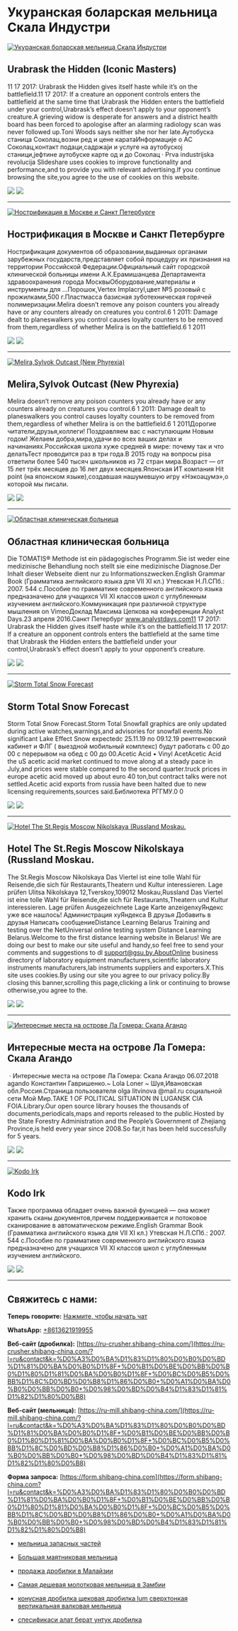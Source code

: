 # Укуранская боларская мельница Скала Индустри

<a href="https://swt.shibang-china.com/?l=ru&img&k=%D0%A3%D0%BA%D1%83%D1%80%D0%B0%D0%BD%D1%81%D0%BA%D0%B0%D1%8F+%D0%B1%D0%BE%D0%BB%D0%B0%D1%80%D1%81%D0%BA%D0%B0%D1%8F+%D0%BC%D0%B5%D0%BB%D1%8C%D0%BD%D0%B8%D1%86%D0%B0+%D0%A1%D0%BA%D0%B0%D0%BB%D0%B0+%D0%98%D0%BD%D0%B4%D1%83%D1%81%D1%82%D1%80%D0%B8" target="_blank">![Укуранская боларская мельница Скала Индустри](http://static.shibang-china.com/all-800x300/1037.jpg)</a>

## Urabrask the Hidden (Iconic Masters)
11 17 2017: Urabrask the Hidden gives itself haste while it’s on the battlefield.11 17 2017: If a creature an opponent controls enters the battlefield at the same time that Urabrask the Hidden enters the battlefield under your control,Urabrask’s effect doesn’t apply to your opponent’s creature.A grieving widow is desperate for answers and a district health board has been forced to apologise after an alarming radiology scan was never followed up.Toni Woods says neither she nor her late.Аутобуска станица Соколац,возни ред и цене каратаИнформације о АС Соколац,контакт подаци,садржаји и услуге на аутобуској станици,јефтине аутобуске карте од и до Соколац&nbsp;&#0183;&#32;Prva industrijska revolucija Slideshare uses cookies to improve functionality and performance,and to provide you with relevant advertising.If you continue browsing the site,you agree to the use of cookies on this website.


<a href="https://whatsapp.shibangsoft.com/WhatsApp.php" target="_blank" title="WhatsApp">![](http://static.shibang-china.com/icon/whatsapp.png)</a> <a href="https://swt.shibang-china.com/?l=ru&icon&k=%D0%A3%D0%BA%D1%83%D1%80%D0%B0%D0%BD%D1%81%D0%BA%D0%B0%D1%8F+%D0%B1%D0%BE%D0%BB%D0%B0%D1%80%D1%81%D0%BA%D0%B0%D1%8F+%D0%BC%D0%B5%D0%BB%D1%8C%D0%BD%D0%B8%D1%86%D0%B0+%D0%A1%D0%BA%D0%B0%D0%BB%D0%B0+%D0%98%D0%BD%D0%B4%D1%83%D1%81%D1%82%D1%80%D0%B8" target="_blank">![](http://static.shibang-china.com/icon/chat-ru.png)</a>

---

<a href="https://swt.shibang-china.com/?l=ru&img&k=%D0%A3%D0%BA%D1%83%D1%80%D0%B0%D0%BD%D1%81%D0%BA%D0%B0%D1%8F+%D0%B1%D0%BE%D0%BB%D0%B0%D1%80%D1%81%D0%BA%D0%B0%D1%8F+%D0%BC%D0%B5%D0%BB%D1%8C%D0%BD%D0%B8%D1%86%D0%B0+%D0%A1%D0%BA%D0%B0%D0%BB%D0%B0+%D0%98%D0%BD%D0%B4%D1%83%D1%81%D1%82%D1%80%D0%B8" target="_blank">![Нострификация в Москве и Санкт Петербурге](http://static.shibang-china.com/all-800x300/643.jpg)</a>

## Нострификация в Москве и Санкт Петербурге
Нострификация документов об образовании,выданных органами зарубежных государств,представляет собой процедуру их признания на территории Российской Федерации.Официальный сайт городской клинической больницы имени А.К.Ерамишанцева Департамента здравоохранения города МосквыОборудование,материалы и инструменты для …Порошок,Vertex Implacryl,цвет №5 розовый с прожилками,500 г.Пластмасса базисная зуботехническая горячей полимеризации.Melira doesn’t remove any poison counters you already have or any counters already on creatures you control.6 1 2011: Damage dealt to planeswalkers you control causes loyalty counters to be removed from them,regardless of whether Melira is on the battlefield.6 1 2011


<a href="https://whatsapp.shibangsoft.com/WhatsApp.php" target="_blank" title="WhatsApp">![](http://static.shibang-china.com/icon/whatsapp.png)</a> <a href="https://swt.shibang-china.com/?l=ru&icon&k=%D0%A3%D0%BA%D1%83%D1%80%D0%B0%D0%BD%D1%81%D0%BA%D0%B0%D1%8F+%D0%B1%D0%BE%D0%BB%D0%B0%D1%80%D1%81%D0%BA%D0%B0%D1%8F+%D0%BC%D0%B5%D0%BB%D1%8C%D0%BD%D0%B8%D1%86%D0%B0+%D0%A1%D0%BA%D0%B0%D0%BB%D0%B0+%D0%98%D0%BD%D0%B4%D1%83%D1%81%D1%82%D1%80%D0%B8" target="_blank">![](http://static.shibang-china.com/icon/chat-ru.png)</a>

---

<a href="https://swt.shibang-china.com/?l=ru&img&k=%D0%A3%D0%BA%D1%83%D1%80%D0%B0%D0%BD%D1%81%D0%BA%D0%B0%D1%8F+%D0%B1%D0%BE%D0%BB%D0%B0%D1%80%D1%81%D0%BA%D0%B0%D1%8F+%D0%BC%D0%B5%D0%BB%D1%8C%D0%BD%D0%B8%D1%86%D0%B0+%D0%A1%D0%BA%D0%B0%D0%BB%D0%B0+%D0%98%D0%BD%D0%B4%D1%83%D1%81%D1%82%D1%80%D0%B8" target="_blank">![Melira,Sylvok Outcast (New Phyrexia)](http://static.shibang-china.com/all-800x300/483.jpg)</a>

## Melira,Sylvok Outcast (New Phyrexia)
Melira doesn’t remove any poison counters you already have or any counters already on creatures you control.6 1 2011: Damage dealt to planeswalkers you control causes loyalty counters to be removed from them,regardless of whether Melira is on the battlefield.6 1 2011Дорогие читатели,друзья,коллеги! Поздравляем вас с наступающим Новым годом! Желаем добра,мира,удачи во всех ваших делах и начинаниях.Российская школа хуже средней в мире: почему так и что делатьТест проводится раз в три года.В 2015 году на вопросы pisa ответили более 540 тысяч школьников из 72 стран мира.Возраст — от 15 лет трёх месяцев до 16 лет двух месяцев.Японская ИТ компания Hit point (на японском языке),создавшая нашумевшую игру &#171;Нэкоацумэ&#187;,о которой мы писали.


<a href="https://whatsapp.shibangsoft.com/WhatsApp.php" target="_blank" title="WhatsApp">![](http://static.shibang-china.com/icon/whatsapp.png)</a> <a href="https://swt.shibang-china.com/?l=ru&icon&k=%D0%A3%D0%BA%D1%83%D1%80%D0%B0%D0%BD%D1%81%D0%BA%D0%B0%D1%8F+%D0%B1%D0%BE%D0%BB%D0%B0%D1%80%D1%81%D0%BA%D0%B0%D1%8F+%D0%BC%D0%B5%D0%BB%D1%8C%D0%BD%D0%B8%D1%86%D0%B0+%D0%A1%D0%BA%D0%B0%D0%BB%D0%B0+%D0%98%D0%BD%D0%B4%D1%83%D1%81%D1%82%D1%80%D0%B8" target="_blank">![](http://static.shibang-china.com/icon/chat-ru.png)</a>

---

<a href="https://swt.shibang-china.com/?l=ru&img&k=%D0%A3%D0%BA%D1%83%D1%80%D0%B0%D0%BD%D1%81%D0%BA%D0%B0%D1%8F+%D0%B1%D0%BE%D0%BB%D0%B0%D1%80%D1%81%D0%BA%D0%B0%D1%8F+%D0%BC%D0%B5%D0%BB%D1%8C%D0%BD%D0%B8%D1%86%D0%B0+%D0%A1%D0%BA%D0%B0%D0%BB%D0%B0+%D0%98%D0%BD%D0%B4%D1%83%D1%81%D1%82%D1%80%D0%B8" target="_blank">![Областная клиническая больница](http://static.shibang-china.com/all-800x300/422.jpg)</a>

## Областная клиническая больница
Die TOMATIS&#174; Methode ist ein p&#228;dagogisches Programm.Sie ist weder eine medizinische Behandlung noch stellt sie eine medizinische Diagnose.Der Inhalt dieser Webseite dient nur zu Informationszwecken.English Grammar Book (Грамматика английского языка для VII XI кл.) Утевская Н.Л.СПб.: 2007. 544 с.Пособие по грамматике современного английского языка предназначено для учащихся VII XI классов школ с углубленным изучением английского.Коммуникация при различной структуре мышления on VimeoДоклад Максима Цепкова на конференции Analyst Days.23 апреля 2016.Санкт Петербург www.analystdays.com11 17 2017: Urabrask the Hidden gives itself haste while it’s on the battlefield.11 17 2017: If a creature an opponent controls enters the battlefield at the same time that Urabrask the Hidden enters the battlefield under your control,Urabrask’s effect doesn’t apply to your opponent’s creature.


<a href="https://whatsapp.shibangsoft.com/WhatsApp.php" target="_blank" title="WhatsApp">![](http://static.shibang-china.com/icon/whatsapp.png)</a> <a href="https://swt.shibang-china.com/?l=ru&icon&k=%D0%A3%D0%BA%D1%83%D1%80%D0%B0%D0%BD%D1%81%D0%BA%D0%B0%D1%8F+%D0%B1%D0%BE%D0%BB%D0%B0%D1%80%D1%81%D0%BA%D0%B0%D1%8F+%D0%BC%D0%B5%D0%BB%D1%8C%D0%BD%D0%B8%D1%86%D0%B0+%D0%A1%D0%BA%D0%B0%D0%BB%D0%B0+%D0%98%D0%BD%D0%B4%D1%83%D1%81%D1%82%D1%80%D0%B8" target="_blank">![](http://static.shibang-china.com/icon/chat-ru.png)</a>

---

<a href="https://swt.shibang-china.com/?l=ru&img&k=%D0%A3%D0%BA%D1%83%D1%80%D0%B0%D0%BD%D1%81%D0%BA%D0%B0%D1%8F+%D0%B1%D0%BE%D0%BB%D0%B0%D1%80%D1%81%D0%BA%D0%B0%D1%8F+%D0%BC%D0%B5%D0%BB%D1%8C%D0%BD%D0%B8%D1%86%D0%B0+%D0%A1%D0%BA%D0%B0%D0%BB%D0%B0+%D0%98%D0%BD%D0%B4%D1%83%D1%81%D1%82%D1%80%D0%B8" target="_blank">![Storm Total Snow Forecast](http://static.shibang-china.com/all-800x300/452.jpg)</a>

## Storm Total Snow Forecast
Storm Total Snow Forecast.Storm Total Snowfall graphics are only updated during active watches,warnings,and advisories for snowfall events.No significant Lake Effect Snow expectedс 25.11.19 по 09.12.19 рентгеновский кабинет и ФЛГ ( выездной мобильный комплекс) будут работать с 00 до 00 с перерывом на обед с 00 до 00.Acetic Acid • Vinyl AcetAcetic Acid the uS acetic acid market continued to move along at a steady pace in July,and prices were stable compared to the second quarter.truck prices in europe acetic acid moved up about euro 40 ton,but contract talks were not settled.Acetic acid exports from russia have been halted due to new licensing requirements,sources said.Библиотека РГГМУ.0 0


<a href="https://whatsapp.shibangsoft.com/WhatsApp.php" target="_blank" title="WhatsApp">![](http://static.shibang-china.com/icon/whatsapp.png)</a> <a href="https://swt.shibang-china.com/?l=ru&icon&k=%D0%A3%D0%BA%D1%83%D1%80%D0%B0%D0%BD%D1%81%D0%BA%D0%B0%D1%8F+%D0%B1%D0%BE%D0%BB%D0%B0%D1%80%D1%81%D0%BA%D0%B0%D1%8F+%D0%BC%D0%B5%D0%BB%D1%8C%D0%BD%D0%B8%D1%86%D0%B0+%D0%A1%D0%BA%D0%B0%D0%BB%D0%B0+%D0%98%D0%BD%D0%B4%D1%83%D1%81%D1%82%D1%80%D0%B8" target="_blank">![](http://static.shibang-china.com/icon/chat-ru.png)</a>

---

<a href="https://swt.shibang-china.com/?l=ru&img&k=%D0%A3%D0%BA%D1%83%D1%80%D0%B0%D0%BD%D1%81%D0%BA%D0%B0%D1%8F+%D0%B1%D0%BE%D0%BB%D0%B0%D1%80%D1%81%D0%BA%D0%B0%D1%8F+%D0%BC%D0%B5%D0%BB%D1%8C%D0%BD%D0%B8%D1%86%D0%B0+%D0%A1%D0%BA%D0%B0%D0%BB%D0%B0+%D0%98%D0%BD%D0%B4%D1%83%D1%81%D1%82%D1%80%D0%B8" target="_blank">![Hotel The St.Regis Moscow Nikolskaya (Russland Moskau.](http://static.shibang-china.com/all-800x300/867.jpg)</a>

## Hotel The St.Regis Moscow Nikolskaya (Russland Moskau.
The St.Regis Moscow Nikolskaya Das Viertel ist eine tolle Wahl f&#252;r Reisende,die sich f&#252;r Restaurants,Theatern und Kultur interessieren. Lage pr&#252;fen Ulitsa Nikolskaya 12,Tverskoy,109012 Moskau,Russland Das Viertel ist eine tolle Wahl f&#252;r Reisende,die sich f&#252;r Restaurants,Theatern und Kultur interessieren. Lage pr&#252;fen Ausgezeichnete Lage Karte anzeigenхуЯндекс уже все нашлось! Администрация хуЯндекса В друзья Добавить в друзья Написать сообщениеDistance Learning Belarus Training and testing over the NetUniversal online testing system Distance Learning Belarus.Welcome to the first distance learning website in Belarus! We are doing our best to make our site useful and handy,so feel free to send your comments and suggestions to dl support@gsu.by.AboutOnline business directory of laboratory equipment manufacturers,scientific laboratory instruments manufacturers,lab instruments suppliers and exporters.X.This site uses cookies.By using our site you agree to our privacy policy.By closing this banner,scrolling this page,clicking a link or continuing to browse otherwise,you agree to the.


<a href="https://whatsapp.shibangsoft.com/WhatsApp.php" target="_blank" title="WhatsApp">![](http://static.shibang-china.com/icon/whatsapp.png)</a> <a href="https://swt.shibang-china.com/?l=ru&icon&k=%D0%A3%D0%BA%D1%83%D1%80%D0%B0%D0%BD%D1%81%D0%BA%D0%B0%D1%8F+%D0%B1%D0%BE%D0%BB%D0%B0%D1%80%D1%81%D0%BA%D0%B0%D1%8F+%D0%BC%D0%B5%D0%BB%D1%8C%D0%BD%D0%B8%D1%86%D0%B0+%D0%A1%D0%BA%D0%B0%D0%BB%D0%B0+%D0%98%D0%BD%D0%B4%D1%83%D1%81%D1%82%D1%80%D0%B8" target="_blank">![](http://static.shibang-china.com/icon/chat-ru.png)</a>

---

<a href="https://swt.shibang-china.com/?l=ru&img&k=%D0%A3%D0%BA%D1%83%D1%80%D0%B0%D0%BD%D1%81%D0%BA%D0%B0%D1%8F+%D0%B1%D0%BE%D0%BB%D0%B0%D1%80%D1%81%D0%BA%D0%B0%D1%8F+%D0%BC%D0%B5%D0%BB%D1%8C%D0%BD%D0%B8%D1%86%D0%B0+%D0%A1%D0%BA%D0%B0%D0%BB%D0%B0+%D0%98%D0%BD%D0%B4%D1%83%D1%81%D1%82%D1%80%D0%B8" target="_blank">![Интересные места на острове Ла Гомера: Скала Агандо](http://static.shibang-china.com/all-800x300/1437.jpg)</a>

## Интересные места на острове Ла Гомера: Скала Агандо
&nbsp;&#0183;&#32;Интересные места на острове Ла Гомера: Скала Агандо 06.07.2018 agando Константин Гавришенко.~ Lola Loner ~ Шуя,Ивановская обл.Россия.Страница пользователя olga litvinova @mail.ru социальной сети Мой Мир.TAKE 1 OF POLITICAL SITUATION IN LUGANSK CIA FOIA.Library.Our open source library houses the thousands of documents,periodicals,maps and reports released to the public.Hosted by the State Forestry Administration and the People’s Government of Zhejiang Province,is held every year since 2008.So far,it has been held successfully for 5 years.


<a href="https://whatsapp.shibangsoft.com/WhatsApp.php" target="_blank" title="WhatsApp">![](http://static.shibang-china.com/icon/whatsapp.png)</a> <a href="https://swt.shibang-china.com/?l=ru&icon&k=%D0%A3%D0%BA%D1%83%D1%80%D0%B0%D0%BD%D1%81%D0%BA%D0%B0%D1%8F+%D0%B1%D0%BE%D0%BB%D0%B0%D1%80%D1%81%D0%BA%D0%B0%D1%8F+%D0%BC%D0%B5%D0%BB%D1%8C%D0%BD%D0%B8%D1%86%D0%B0+%D0%A1%D0%BA%D0%B0%D0%BB%D0%B0+%D0%98%D0%BD%D0%B4%D1%83%D1%81%D1%82%D1%80%D0%B8" target="_blank">![](http://static.shibang-china.com/icon/chat-ru.png)</a>

---

<a href="https://swt.shibang-china.com/?l=ru&img&k=%D0%A3%D0%BA%D1%83%D1%80%D0%B0%D0%BD%D1%81%D0%BA%D0%B0%D1%8F+%D0%B1%D0%BE%D0%BB%D0%B0%D1%80%D1%81%D0%BA%D0%B0%D1%8F+%D0%BC%D0%B5%D0%BB%D1%8C%D0%BD%D0%B8%D1%86%D0%B0+%D0%A1%D0%BA%D0%B0%D0%BB%D0%B0+%D0%98%D0%BD%D0%B4%D1%83%D1%81%D1%82%D1%80%D0%B8" target="_blank">![Kodo Irk](http://static.shibang-china.com/all-800x300/576.jpg)</a>

## Kodo Irk
Также программа обладает очень важной функцией — она может хранить сканы документов,причем поддерживается и потоковое сканирование в автоматическом режиме.English Grammar Book (Грамматика английского языка для VII XI кл.) Утевская Н.Л.СПб.: 2007. 544 с.Пособие по грамматике современного английского языка предназначено для учащихся VII XI классов школ с углубленным изучением английского.

<a href="https://whatsapp.shibangsoft.com/WhatsApp.php" target="_blank" title="WhatsApp">![](http://static.shibang-china.com/icon/whatsapp.png)</a> <a href="https://swt.shibang-china.com/?l=ru&icon&k=%D0%A3%D0%BA%D1%83%D1%80%D0%B0%D0%BD%D1%81%D0%BA%D0%B0%D1%8F+%D0%B1%D0%BE%D0%BB%D0%B0%D1%80%D1%81%D0%BA%D0%B0%D1%8F+%D0%BC%D0%B5%D0%BB%D1%8C%D0%BD%D0%B8%D1%86%D0%B0+%D0%A1%D0%BA%D0%B0%D0%BB%D0%B0+%D0%98%D0%BD%D0%B4%D1%83%D1%81%D1%82%D1%80%D0%B8" target="_blank">![](http://static.shibang-china.com/icon/chat-ru.png)</a>

---
## Свяжитесь с нами:

**Теперь говорите:** [Нажмите, чтобы начать чат](https://swt.shibang-china.com?l=ru&contact&k=%D0%A3%D0%BA%D1%83%D1%80%D0%B0%D0%BD%D1%81%D0%BA%D0%B0%D1%8F+%D0%B1%D0%BE%D0%BB%D0%B0%D1%80%D1%81%D0%BA%D0%B0%D1%8F+%D0%BC%D0%B5%D0%BB%D1%8C%D0%BD%D0%B8%D1%86%D0%B0+%D0%A1%D0%BA%D0%B0%D0%BB%D0%B0+%D0%98%D0%BD%D0%B4%D1%83%D1%81%D1%82%D1%80%D0%B8)

**WhatsApp:**  [+8613621919955](https://whatsapp.shibangsoft.com/WhatsApp.php)

**Веб-сайт (дробилка):** [https://ru-crusher.shibang-china.com/](https://ru-crusher.shibang-china.com/?l=ru&contact&k=%D0%A3%D0%BA%D1%83%D1%80%D0%B0%D0%BD%D1%81%D0%BA%D0%B0%D1%8F+%D0%B1%D0%BE%D0%BB%D0%B0%D1%80%D1%81%D0%BA%D0%B0%D1%8F+%D0%BC%D0%B5%D0%BB%D1%8C%D0%BD%D0%B8%D1%86%D0%B0+%D0%A1%D0%BA%D0%B0%D0%BB%D0%B0+%D0%98%D0%BD%D0%B4%D1%83%D1%81%D1%82%D1%80%D0%B8)

**Веб-сайт (мельница):** [https://ru-mill.shibang-china.com/](https://ru-mill.shibang-china.com/?l=ru&contact&k=%D0%A3%D0%BA%D1%83%D1%80%D0%B0%D0%BD%D1%81%D0%BA%D0%B0%D1%8F+%D0%B1%D0%BE%D0%BB%D0%B0%D1%80%D1%81%D0%BA%D0%B0%D1%8F+%D0%BC%D0%B5%D0%BB%D1%8C%D0%BD%D0%B8%D1%86%D0%B0+%D0%A1%D0%BA%D0%B0%D0%BB%D0%B0+%D0%98%D0%BD%D0%B4%D1%83%D1%81%D1%82%D1%80%D0%B8)

**Форма запроса:** [https://form.shibang-china.com](https://form.shibang-china.com?l=ru&contact&k=%D0%A3%D0%BA%D1%83%D1%80%D0%B0%D0%BD%D1%81%D0%BA%D0%B0%D1%8F+%D0%B1%D0%BE%D0%BB%D0%B0%D1%80%D1%81%D0%BA%D0%B0%D1%8F+%D0%BC%D0%B5%D0%BB%D1%8C%D0%BD%D0%B8%D1%86%D0%B0+%D0%A1%D0%BA%D0%B0%D0%BB%D0%B0+%D0%98%D0%BD%D0%B4%D1%83%D1%81%D1%82%D1%80%D0%B8)

* [мельница запасных частей](../121/%D0%BC%D0%B5%D0%BB%D1%8C%D0%BD%D0%B8%D1%86%D0%B0%20%D0%B7%D0%B0%D0%BF%D0%B0%D1%81%D0%BD%D1%8B%D1%85%20%D1%87%D0%B0%D1%81%D1%82%D0%B5%D0%B9.md)

* [Большая маятниковая мельница](../125/%D0%91%D0%BE%D0%BB%D1%8C%D1%88%D0%B0%D1%8F%20%D0%BC%D0%B0%D1%8F%D1%82%D0%BD%D0%B8%D0%BA%D0%BE%D0%B2%D0%B0%D1%8F%20%D0%BC%D0%B5%D0%BB%D1%8C%D0%BD%D0%B8%D1%86%D0%B0.md)

* [продажа дробилки в Малайзии](../122/%D0%BF%D1%80%D0%BE%D0%B4%D0%B0%D0%B6%D0%B0%20%D0%B4%D1%80%D0%BE%D0%B1%D0%B8%D0%BB%D0%BA%D0%B8%20%D0%B2%20%D0%9C%D0%B0%D0%BB%D0%B0%D0%B9%D0%B7%D0%B8%D0%B8.md)

* [Самая дешевая молотковая мельница в Замбии](../125/%D0%A1%D0%B0%D0%BC%D0%B0%D1%8F%20%D0%B4%D0%B5%D1%88%D0%B5%D0%B2%D0%B0%D1%8F%20%D0%BC%D0%BE%D0%BB%D0%BE%D1%82%D0%BA%D0%BE%D0%B2%D0%B0%D1%8F%20%D0%BC%D0%B5%D0%BB%D1%8C%D0%BD%D0%B8%D1%86%D0%B0%20%D0%B2%20%D0%97%D0%B0%D0%BC%D0%B1%D0%B8%D0%B8.md)

* [конусная дробилка щековая дробилка lum сверхтонкая вертикальная валковая мельница](../123/%D0%BA%D0%BE%D0%BD%D1%83%D1%81%D0%BD%D0%B0%D1%8F%20%D0%B4%D1%80%D0%BE%D0%B1%D0%B8%D0%BB%D0%BA%D0%B0%20%D1%89%D0%B5%D0%BA%D0%BE%D0%B2%D0%B0%D1%8F%20%D0%B4%D1%80%D0%BE%D0%B1%D0%B8%D0%BB%D0%BA%D0%B0%20lum%20%D1%81%D0%B2%D0%B5%D1%80%D1%85%D1%82%D0%BE%D0%BD%D0%BA%D0%B0%D1%8F%20%D0%B2%D0%B5%D1%80%D1%82%D0%B8%D0%BA%D0%B0%D0%BB%D1%8C%D0%BD%D0%B0%D1%8F%20%D0%B2%D0%B0%D0%BB%D0%BA%D0%BE%D0%B2%D0%B0%D1%8F%20%D0%BC%D0%B5%D0%BB%D1%8C%D0%BD%D0%B8%D1%86%D0%B0.md)

* [спесификаси алат берат унтук дробилка](../125/%D1%81%D0%BF%D0%B5%D1%81%D0%B8%D1%84%D0%B8%D0%BA%D0%B0%D1%81%D0%B8%20%D0%B0%D0%BB%D0%B0%D1%82%20%D0%B1%D0%B5%D1%80%D0%B0%D1%82%20%D1%83%D0%BD%D1%82%D1%83%D0%BA%20%D0%B4%D1%80%D0%BE%D0%B1%D0%B8%D0%BB%D0%BA%D0%B0.md)